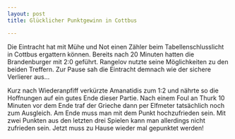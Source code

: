 ```yaml
---
layout: post
title: Glücklicher Punktgewinn in Cottbus

---
```


Die Eintracht hat mit Mühe und Not einen Zähler beim Tabellenschlusslicht in Cottbus ergattern können. Bereits nach 20 Minuten hatten die Brandenburger mit 2:0 geführt. Rangelov nutzte seine Möglichkeiten zu den beiden Treffern. Zur Pause sah die Eintracht demnach wie der sichere Verlierer aus...

Kurz nach Wiederanpfiff verkürzte Amanatidis zum 1:2 und nährte so die Hoffnungen auf ein gutes Ende dieser Partie. Nach einem Foul an Thurk 10 Minuten vor dem Ende traf der Grieche dann per Elfmeter tatsächlich noch zum Ausgleich. Am Ende muss man mit dem Punkt hochzufrieden sein. Mit zwei Punkten aus den letzten drei Spielen kann man allerdings nicht zufrieden sein. Jetzt muss zu Hause wieder mal gepunktet werden!
